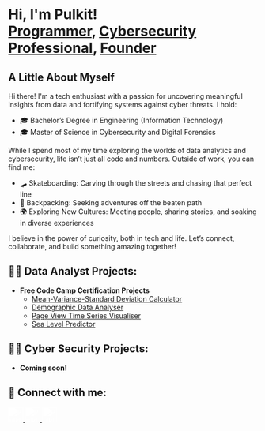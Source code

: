 <h1>Hi, I'm Pulkit! <br/><a href="https://github.com/joshmadakor1">Programmer</a>, <a href="https://www.linkedin.com/in/joshmadakor/">Cybersecurity Professional</a>, <a href="https://www.youtube.com/c/joshmadakor">Founder</a></h1>

<h2> A Little About Myself </h2>

Hi there! I'm a tech enthusiast with a passion for uncovering meaningful insights from data and fortifying systems against cyber threats. I hold:

- 🎓 Bachelor’s Degree in Engineering (Information Technology)
- 🎓 Master of Science in Cybersecurity and Digital Forensics
  
While I spend most of my time exploring the worlds of data analytics and cybersecurity, life isn’t just all code and numbers. Outside of work, you can find me:

- 🛹 Skateboarding: Carving through the streets and chasing that perfect line
- 🎒 Backpacking: Seeking adventures off the beaten path
- 🌍 Exploring New Cultures: Meeting people, sharing stories, and soaking in diverse experiences
  
I believe in the power of curiosity, both in tech and life. Let’s connect, collaborate, and build something amazing together!
 
<h2>👨‍💻 Data Analyst Projects:</h2>

- <b>Free Code Camp Certification Projects</b>
  - [Mean-Variance-Standard Deviation Calculator](https://github.com/JainSec/boilerplate-mean-variance-standard-deviation-calculator)
  - [Demographic Data Analyser](https://github.com/JainSec/boilerplate-medical-data-visualizer)
  - [Page View Time Series Visualiser](https://github.com/JainSec/boilerplate-page-view-time-series-visualizer)
  - [Sea Level Predictor](https://github.com/JainSec/boilerplate-sea-level-predictor)

<h2>👨‍💻 Cyber Security Projects:</h2>

- <b> Coming soon! </b>

<h2> 🤳 Connect with me:</h2>

<p align="left">
  <a href="https://linkedin.com/in/pkitofficial" target="_blank">
    <img alt="PulkitJain | LinkedIn" width="30px" src="https://cdn.jsdelivr.net/npm/simple-icons@v3/icons/linkedin.svg" style="filter: brightness(0) invert(1);" />
  </a>
  <a href="https://github.com/jainsec" target="_blank">
    <img alt="PulkitJain | GitHub" width="30px" src="https://cdn.jsdelivr.net/npm/simple-icons@v3/icons/github.svg" style="filter: brightness(0) invert(1);" />
  </a>
  <a href="https://www.kaggle.com/jainsec" target="_blank">
    <img alt="PulkitJain | Kaggle" width="30px" src="https://cdn.jsdelivr.net/npm/simple-icons@v3/icons/kaggle.svg" style="filter: brightness(0) invert(1);" />
  </a>
</p>
